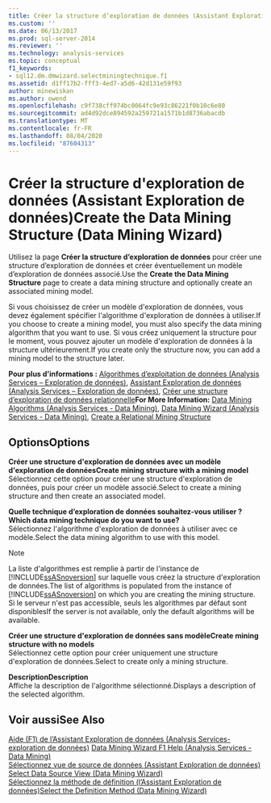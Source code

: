 ```yaml
---
title: Créer la structure d’exploration de données (Assistant Exploration de données) | Microsoft Docs
ms.custom: ''
ms.date: 06/13/2017
ms.prod: sql-server-2014
ms.reviewer: ''
ms.technology: analysis-services
ms.topic: conceptual
f1_keywords:
- sql12.dm.dmwizard.selectminingtechnique.f1
ms.assetid: d1ff17b2-fff3-4ed7-a5d6-42d131e59f93
author: minewiskan
ms.author: owend
ms.openlocfilehash: c9f738cff974bc0064fc9e93c86221f0b10c6e80
ms.sourcegitcommit: ad4d92dce894592a259721a1571b1d8736abacdb
ms.translationtype: MT
ms.contentlocale: fr-FR
ms.lasthandoff: 08/04/2020
ms.locfileid: "87604313"
---
```

# <a name="create-the-data-mining-structure-data-mining-wizard"></a><span data-ttu-id="f9f90-102">Créer la structure d'exploration de données (Assistant Exploration de données)</span><span class="sxs-lookup"><span data-stu-id="f9f90-102">Create the Data Mining Structure (Data Mining Wizard)</span></span>
  <span data-ttu-id="f9f90-103">Utilisez la page **Créer la structure d’exploration de données** pour créer une structure d’exploration de données et créer éventuellement un modèle d’exploration de données associé.</span><span class="sxs-lookup"><span data-stu-id="f9f90-103">Use the **Create the Data Mining Structure** page to create a data mining structure and optionally create an associated mining model.</span></span>  
  
 <span data-ttu-id="f9f90-104">Si vous choisissez de créer un modèle d'exploration de données, vous devez également spécifier l'algorithme d'exploration de données à utiliser.</span><span class="sxs-lookup"><span data-stu-id="f9f90-104">If you choose to create a mining model, you must also specify the data mining algorithm that you want to use.</span></span> <span data-ttu-id="f9f90-105">Si vous créez uniquement la structure pour le moment, vous pouvez ajouter un modèle d'exploration de données à la structure ultérieurement.</span><span class="sxs-lookup"><span data-stu-id="f9f90-105">If you create only the structure now, you can add a mining model to the structure later.</span></span>  
  
 <span data-ttu-id="f9f90-106">**Pour plus d’informations :** [Algorithmes d’exploitation de données &#40;Analysis Services – Exploration de données&#41;](data-mining/data-mining-algorithms-analysis-services-data-mining.md), [Assistant Exploration de données &#40;Analysis Services – Exploration de données&#41;](data-mining/data-mining-wizard-analysis-services-data-mining.md), [Créer une structure d’exploration de données relationnelle](data-mining/create-a-relational-mining-structure.md)</span><span class="sxs-lookup"><span data-stu-id="f9f90-106">**For More Information:** [Data Mining Algorithms &#40;Analysis Services - Data Mining&#41;](data-mining/data-mining-algorithms-analysis-services-data-mining.md), [Data Mining Wizard &#40;Analysis Services - Data Mining&#41;](data-mining/data-mining-wizard-analysis-services-data-mining.md), [Create a Relational Mining Structure](data-mining/create-a-relational-mining-structure.md)</span></span>  
  
## <a name="options"></a><span data-ttu-id="f9f90-107">Options</span><span class="sxs-lookup"><span data-stu-id="f9f90-107">Options</span></span>  
 <span data-ttu-id="f9f90-108">**Créer une structure d'exploration de données avec un modèle d'exploration de données**</span><span class="sxs-lookup"><span data-stu-id="f9f90-108">**Create mining structure with a mining model**</span></span>  
 <span data-ttu-id="f9f90-109">Sélectionnez cette option pour créer une structure d'exploration de données, puis pour créer un modèle associé.</span><span class="sxs-lookup"><span data-stu-id="f9f90-109">Select to create a mining structure and then create an associated model.</span></span>  
  
 <span data-ttu-id="f9f90-110">**Quelle technique d’exploration de données souhaitez-vous utiliser ?**</span><span class="sxs-lookup"><span data-stu-id="f9f90-110">**Which data mining technique do you want to use?**</span></span>  
 <span data-ttu-id="f9f90-111">Sélectionnez l'algorithme d'exploration de données à utiliser avec ce modèle.</span><span class="sxs-lookup"><span data-stu-id="f9f90-111">Select the data mining algorithm to use with this model.</span></span>  
  
> [!NOTE]  
>  <span data-ttu-id="f9f90-112">La liste d'algorithmes est remplie à partir de l'instance de [!INCLUDE[ssASnoversion](../includes/ssasnoversion-md.md)] sur laquelle vous créez la structure d'exploration de données.</span><span class="sxs-lookup"><span data-stu-id="f9f90-112">The list of algorithms is populated from the instance of [!INCLUDE[ssASnoversion](../includes/ssasnoversion-md.md)] on which you are creating the mining structure.</span></span> <span data-ttu-id="f9f90-113">Si le serveur n'est pas accessible, seuls les algorithmes par défaut sont disponibles</span><span class="sxs-lookup"><span data-stu-id="f9f90-113">If the server is not available, only the default algorithms will be available.</span></span>  
  
 <span data-ttu-id="f9f90-114">**Créer une structure d'exploration de données sans modèle**</span><span class="sxs-lookup"><span data-stu-id="f9f90-114">**Create mining structure with no models**</span></span>  
 <span data-ttu-id="f9f90-115">Sélectionnez cette option pour créer uniquement une structure d'exploration de données.</span><span class="sxs-lookup"><span data-stu-id="f9f90-115">Select to create only a mining structure.</span></span>  
  
 <span data-ttu-id="f9f90-116">**Description**</span><span class="sxs-lookup"><span data-stu-id="f9f90-116">**Description**</span></span>  
 <span data-ttu-id="f9f90-117">Affiche la description de l'algorithme sélectionné.</span><span class="sxs-lookup"><span data-stu-id="f9f90-117">Displays a description of the selected algorithm.</span></span>  
  
## <a name="see-also"></a><span data-ttu-id="f9f90-118">Voir aussi</span><span class="sxs-lookup"><span data-stu-id="f9f90-118">See Also</span></span>  
 <span data-ttu-id="f9f90-119">[Aide (F1) de l’Assistant Exploration de données &#40;Analysis Services-exploration de données&#41;](data-mining-wizard-f1-help-analysis-services-data-mining.md) </span><span class="sxs-lookup"><span data-stu-id="f9f90-119">[Data Mining Wizard F1 Help &#40;Analysis Services - Data Mining&#41;](data-mining-wizard-f1-help-analysis-services-data-mining.md) </span></span>  
 <span data-ttu-id="f9f90-120">[Sélectionnez vue de source de données &#40;Assistant Exploration de données&#41;](select-data-source-view-data-mining-wizard.md) </span><span class="sxs-lookup"><span data-stu-id="f9f90-120">[Select Data Source View &#40;Data Mining Wizard&#41;](select-data-source-view-data-mining-wizard.md) </span></span>  
 [<span data-ttu-id="f9f90-121">Sélectionnez la méthode de définition &#40;l’Assistant Exploration de données&#41;</span><span class="sxs-lookup"><span data-stu-id="f9f90-121">Select the Definition Method &#40;Data Mining Wizard&#41;</span></span>](select-the-definition-method-data-mining-wizard.md)  
  
  
